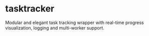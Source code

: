 # tasktracker
Modular and elegant task tracking wrapper with real-time progress visualization, logging and multi-worker support.
